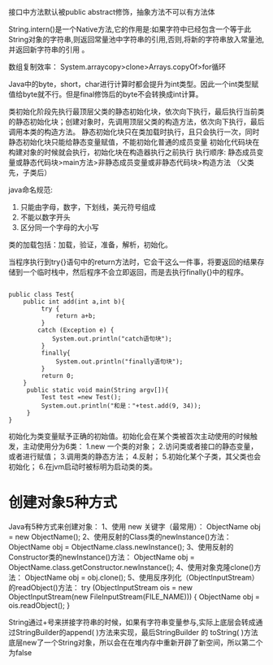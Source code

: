 接口中方法默认被public abstract修饰，抽象方法不可以有方法体

String.intern()是一个Native方法,它的作用是:如果字符中已经包含一个等于此String对象的字符串,则返回常量池中字符串的引用,否则,将新的字符串放入常量池,并返回新字符串的引用 。

数组复制效率： System.arraycopy>clone>Arrays.copyOf>for循环

Java中的byte，short，char进行计算时都会提升为int类型。因此一个int类型赋值给byte就不行。但是final修饰后的byte不会转换成int计算。

类初始化阶段先执行最顶层父类的静态初始化块，依次向下执行，最后执行当前类的静态初始化块；创建对象时，先调用顶层父类的构造方法，依次向下执行，最后调用本类的构造方法。
静态初始化块只在类加载时执行，且只会执行一次，同时静态初始化块只能给静态变量赋值，不能初始化普通的成员变量
初始化代码块在构建对象的时候就会执行，初始化块在构造器执行之前执行
执行顺序:  静态成员变量或静态代码块>main方法>非静态成员变量或非静态代码块>构造方法 （父类先，子类后）

java命名规范:
1. 只能由字母，数字，下划线，美元符号组成
2. 不能以数字开头
3. 区分同一个字母的大小写



类的加载包括：加载，验证，准备，解析，初始化。


当程序执行到try{}语句中的return方法时，它会干这么一件事，将要返回的结果存储到一个临时栈中，然后程序不会立即返回，而是去执行finally{}中的程序。
```in

public class Test{	
    public int add(int a,int b){	
         try {	
             return a+b;		
         } 
        catch (Exception e) {	
            System.out.println("catch语句块");	
         }	
         finally{	
             System.out.println("finally语句块");	
         }	
         return 0;	
    } 
     public static void main(String argv[]){ 
         Test test =new Test(); 
         System.out.println("和是："+test.add(9, 34)); 
     }
}

```


初始化为类变量赋予正确的初始值。初始化会在某个类被首次主动使用的时候触发，主动使用分为6类：
1.new 一个类的对象；
2.访问类或者接口的静态变量，或者进行赋值；
3.调用类的静态方法；
4.反射；
5.初始化某个子类，其父类也会初始化；
6.在jvm启动时被标明为启动类的类。

 
 # 创建对象5种方式
Java有5种方式来创建对象： 
1、使用 new 关键字（最常用）： ObjectName obj = new ObjectName(); 2、使用反射的Class类的newInstance()方法： ObjectName obj = ObjectName.class.newInstance(); 
3、使用反射的Constructor类的newInstance()方法： ObjectName obj = ObjectName.class.getConstructor.newInstance(); 
4、使用对象克隆clone()方法： ObjectName obj = obj.clone(); 
5、使用反序列化（ObjectInputStream）的readObject()方法： try (ObjectInputStream ois = new ObjectInputStream(new FileInputStream(FILE_NAME))) { ObjectName obj = ois.readObject(); }

 
  String通过+号来拼接字符串的时候，如果有字符串变量参与,实际上底层会转成通过StringBuilder的append( )方法来实现，最后StringBuilder 的 toString( )方法底层new了一个String对象，所以会在在堆内存中重新开辟了新空间，所以第二个为false